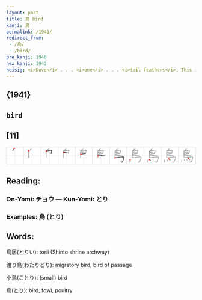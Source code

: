 ```yaml
---
layout: post
title: 鳥 bird
kanji: 鳥
permalink: /1941/
redirect_from:
 - /鳥/
 - /bird/
pre_kanji: 1940
nex_kanji: 1942
heisig: <i>Dove</i> . . . <i>one</i> . . . <i>tail feathers</i>. This is, of course, the character from which we derived the primitive meaning of <i>dove</i>. Note the lengthening of the second stroke.
---
```


## {1941}

## `bird`

## [11]

<div class="stroke"><img src="../images/E9B3A5.png" /></div>

## Reading:

### On-Yomi: チョウ &mdash; Kun-Yomi: とり

### Examples: 鳥 (とり)

## Words:

鳥居(とりい): torii (Shinto shrine archway)

渡り鳥(わたりどり): migratory bird, bird of passage

小鳥(ことり): (small) bird

鳥(とり): bird, fowl, poultry
